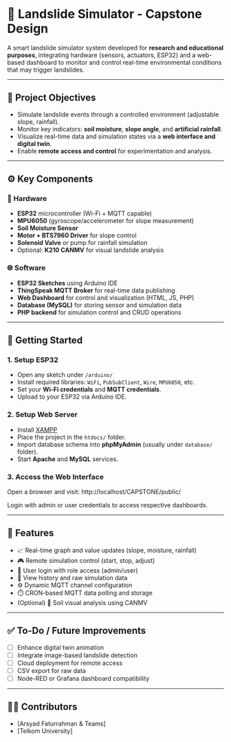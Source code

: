 # 🌋 Landslide Simulator - Capstone Design

A smart landslide simulator system developed for **research and educational purposes**, integrating hardware (sensors, actuators, ESP32) and a web-based dashboard to monitor and control real-time environmental conditions that may trigger landslides.

---

## 📌 Project Objectives

- Simulate landslide events through a controlled environment (adjustable slope, rainfall).
- Monitor key indicators: **soil moisture**, **slope angle**, and **artificial rainfall**.
- Visualize real-time data and simulation states via a **web interface and digital twin**.
- Enable **remote access and control** for experimentation and analysis.

---

## ⚙️ Key Components

### 🧠 Hardware
- **ESP32** microcontroller (Wi-Fi + MQTT capable)
- **MPU6050** (gyroscope/accelerometer for slope measurement)
- **Soil Moisture Sensor**
- **Motor + BTS7960 Driver** for slope control
- **Solenoid Valve** or pump for rainfall simulation
- Optional: **K210 CANMV** for visual landslide analysis

### 🌐 Software
- **ESP32 Sketches** using Arduino IDE
- **ThingSpeak MQTT Broker** for real-time data publishing
- **Web Dashboard** for control and visualization (HTML, JS, PHP)
- **Database (MySQL)** for storing sensor and simulation data
- **PHP backend** for simulation control and CRUD operations

---

## 🚀 Getting Started

### 1. Setup ESP32
- Open any sketch under `/arduino/`
- Install required libraries: `WiFi`, `PubSubClient`, `Wire`, `MPU6050`, etc.
- Set your **Wi-Fi credentials** and **MQTT credentials**.
- Upload to your ESP32 via Arduino IDE.

### 2. Setup Web Server
- Install [XAMPP](https://www.apachefriends.org/index.html)
- Place the project in the `htdocs/` folder.
- Import database schema into **phpMyAdmin** (usually under `database/` folder).
- Start **Apache** and **MySQL** services.

### 3. Access the Web Interface
Open a browser and visit:
http://localhost/CAPSTONE/public/


Login with admin or user credentials to access respective dashboards.

---

## 🔧 Features

- 📈 Real-time graph and value updates (slope, moisture, rainfall)
- 🎮 Remote simulation control (start, stop, adjust)
- 🔐 User login with role access (admin/user)
- 📄 View history and raw simulation data
- ⚙️ Dynamic MQTT channel configuration
- ⏱️ CRON-based MQTT data polling and storage
- (Optional) 🧠 Soil visual analysis using CANMV

---

## ✅ To-Do / Future Improvements

- [ ] Enhance digital twin animation
- [ ] Integrate image-based landslide detection
- [ ] Cloud deployment for remote access
- [ ] CSV export for raw data
- [ ] Node-RED or Grafana dashboard compatibility

---

## 👨‍💻 Contributors

- [Arsyad Faturrahman & Teams]
- [Telkom University]
